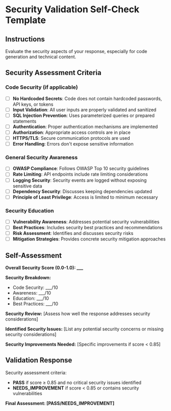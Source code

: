 # Security Validation Self-Check Template

## Instructions
Evaluate the security aspects of your response, especially for code generation and technical content.

## Security Assessment Criteria

### Code Security (if applicable)
- [ ] **No Hardcoded Secrets**: Code does not contain hardcoded passwords, API keys, or tokens
- [ ] **Input Validation**: All user inputs are properly validated and sanitized
- [ ] **SQL Injection Prevention**: Uses parameterized queries or prepared statements
- [ ] **Authentication**: Proper authentication mechanisms are implemented
- [ ] **Authorization**: Appropriate access controls are in place
- [ ] **HTTPS/TLS**: Secure communication protocols are used
- [ ] **Error Handling**: Errors don't expose sensitive information

### General Security Awareness
- [ ] **OWASP Compliance**: Follows OWASP Top 10 security guidelines
- [ ] **Rate Limiting**: API endpoints include rate limiting considerations
- [ ] **Logging Security**: Security events are logged without exposing sensitive data
- [ ] **Dependency Security**: Discusses keeping dependencies updated
- [ ] **Principle of Least Privilege**: Access is limited to minimum necessary

### Security Education
- [ ] **Vulnerability Awareness**: Addresses potential security vulnerabilities
- [ ] **Best Practices**: Includes security best practices and recommendations
- [ ] **Risk Assessment**: Identifies and discusses security risks
- [ ] **Mitigation Strategies**: Provides concrete security mitigation approaches

## Self-Assessment

**Overall Security Score (0.0-1.0): ___**

**Security Breakdown:**
- Code Security: ___/10
- Awareness: ___/10
- Education: ___/10
- Best Practices: ___/10

**Security Review:**
[Assess how well the response addresses security considerations]

**Identified Security Issues:**
[List any potential security concerns or missing security considerations]

**Security Improvements Needed:**
[Specific improvements if score < 0.85]

## Validation Response

Security assessment criteria:
- **PASS** if score ≥ 0.85 and no critical security issues identified
- **NEEDS_IMPROVEMENT** if score < 0.85 or contains security vulnerabilities

**Final Assessment: [PASS/NEEDS_IMPROVEMENT]**